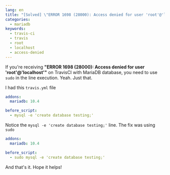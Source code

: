 ```yaml
---
lang: en
title: "[Solved] \"ERROR 1698 (28000): Access denied for user 'root'@'localhost'\" on MariaDB in Travis CI"
categories:
  - mariadb
keywords:
  - travis-ci
  - travis
  - root
  - localhost
  - access-denied
---
```


If you're receiving **"ERROR 1698 (28000): Access denied for user 'root'@'localhost'"** on TravisCI with MariaDB database, you need to use `sudo` in the line execution. Yeah. Just that.

I had this `travis.yml` file

```yaml
addons:
  mariadb: 10.4

before_script:
  - mysql -e 'create database testing;'
```

Notice the `mysql -e 'create database testing;'` line. The fix was using `sudo`

```yaml
addons:
  mariadb: 10.4

before_script:
  - sudo mysql -e 'create database testing;'
```

And that's it. Hope it helps!
